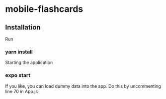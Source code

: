 # mobile-flashcards

## Installation

Run 

### yarn install

Starting the application

### expo start

If you like, you can load dummy data into the app. Do this by uncommenting line 70 in App.js